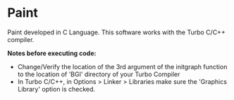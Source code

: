 # Paint
<p>Paint developed in C Language. This software works with the Turbo C/C++ compiler.</p>

<p><strong>Notes before executing code:</strong></p>
<p>
<ul>
  <li>
    Change/Verify the location of the 3rd argument of the initgraph function to the location of 'BGI' directory of your Turbo Compiler
  </li>
  <li>
    In Turbo C/C++, in Options > Linker > Libraries make sure the 'Graphics Library' option is checked.
  </li>
</ul>
</p>
